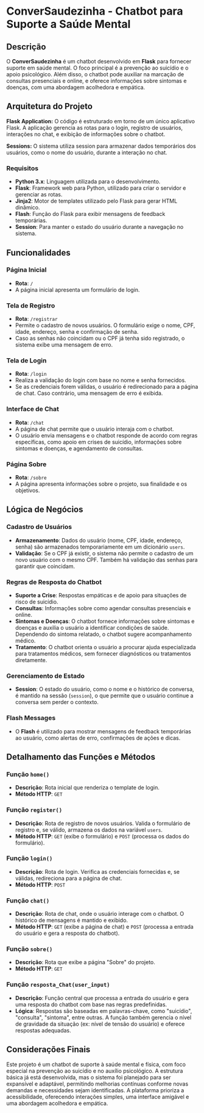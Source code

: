 # ConverSaudezinha - Chatbot para Suporte a Saúde Mental

## Descrição
O **ConverSaudezinha** é um chatbot desenvolvido em **Flask** para fornecer suporte em saúde mental. O foco principal é a prevenção ao suicídio e o apoio psicológico. Além disso, o chatbot pode auxiliar na marcação de consultas presenciais e online, e oferece informações sobre sintomas e doenças, com uma abordagem acolhedora e empática.

## Arquitetura do Projeto
**Flask Application:** O código é estruturado em torno de um único aplicativo Flask. A aplicação gerencia as rotas para o login, registro de usuários, interações no chat, e exibição de informações sobre o chatbot.

**Sessions:** O sistema utiliza session para armazenar dados temporários dos usuários, como o nome do usuário, durante a interação no chat.

### Requisitos
- **Python 3.x**: Linguagem utilizada para o desenvolvimento.
- **Flask**: Framework web para Python, utilizado para criar o servidor e gerenciar as rotas.
- **Jinja2**: Motor de templates utilizado pelo Flask para gerar HTML dinâmico.
- **Flash**: Função do Flask para exibir mensagens de feedback temporárias.
- **Session**: Para manter o estado do usuário durante a navegação no sistema.


## Funcionalidades

### Página Inicial
- **Rota**: `/`
- A página inicial apresenta um formulário de login.

### Tela de Registro
- **Rota**: `/registrar`
- Permite o cadastro de novos usuários. O formulário exige o nome, CPF, idade, endereço, senha e confirmação de senha.
- Caso as senhas não coincidam ou o CPF já tenha sido registrado, o sistema exibe uma mensagem de erro.

### Tela de Login
- **Rota**: `/login`
- Realiza a validação do login com base no nome e senha fornecidos.
- Se as credenciais forem válidas, o usuário é redirecionado para a página de chat. Caso contrário, uma mensagem de erro é exibida.

### Interface de Chat
- **Rota**: `/chat`
- A página de chat permite que o usuário interaja com o chatbot. 
- O usuário envia mensagens e o chatbot responde de acordo com regras específicas, como apoio em crises de suicídio, informações sobre sintomas e doenças, e agendamento de consultas.

### Página Sobre
- **Rota**: `/sobre`
- A página apresenta informações sobre o projeto, sua finalidade e os objetivos.

## Lógica de Negócios

### Cadastro de Usuários
- **Armazenamento**: Dados do usuário (nome, CPF, idade, endereço, senha) são armazenados temporariamente em um dicionário `users`.
- **Validação**: Se o CPF já existir, o sistema não permite o cadastro de um novo usuário com o mesmo CPF. Também há validação das senhas para garantir que coincidam.

### Regras de Resposta do Chatbot
- **Suporte a Crise**: Respostas empáticas e de apoio para situações de risco de suicídio.
- **Consultas**: Informações sobre como agendar consultas presenciais e online.
- **Sintomas e Doenças**: O chatbot fornece informações sobre sintomas e doenças e auxilia o usuário a identificar condições de saúde. Dependendo do sintoma relatado, o chatbot sugere acompanhamento médico.
- **Tratamento**: O chatbot orienta o usuário a procurar ajuda especializada para tratamentos médicos, sem fornecer diagnósticos ou tratamentos diretamente.

### Gerenciamento de Estado
- **Session**: O estado do usuário, como o nome e o histórico de conversa, é mantido na sessão (`session`), o que permite que o usuário continue a conversa sem perder o contexto.

### Flash Messages
- O **Flash** é utilizado para mostrar mensagens de feedback temporárias ao usuário, como alertas de erro, confirmações de ações e dicas.

## Detalhamento das Funções e Métodos

### Função `home()`
- **Descrição**: Rota inicial que renderiza o template de login.
- **Método HTTP**: `GET`
  
### Função `register()`
- **Descrição**: Rota de registro de novos usuários. Valida o formulário de registro e, se válido, armazena os dados na variável `users`.
- **Método HTTP**: `GET` (exibe o formulário) e `POST` (processa os dados do formulário).

### Função `login()`
- **Descrição**: Rota de login. Verifica as credenciais fornecidas e, se válidas, redireciona para a página de chat.
- **Método HTTP**: `POST`

### Função `chat()`
- **Descrição**: Rota de chat, onde o usuário interage com o chatbot. O histórico de mensagens é mantido e exibido.
- **Método HTTP**: `GET` (exibe a página de chat) e `POST` (processa a entrada do usuário e gera a resposta do chatbot).

### Função `sobre()`
- **Descrição**: Rota que exibe a página "Sobre" do projeto.
- **Método HTTP**: `GET`

### Função `resposta_Chat(user_input)`
- **Descrição**: Função central que processa a entrada do usuário e gera uma resposta do chatbot com base nas regras predefinidas.
- **Lógica**: Respostas são baseadas em palavras-chave, como "suicídio", "consulta", "sintoma", entre outras. A função também gerencia o nível de gravidade da situação (ex: nível de tensão do usuário) e oferece respostas adequadas.

## Considerações Finais
Este projeto é um chatbot de suporte à saúde mental e física, com foco especial na prevenção ao suicídio e no auxílio psicológico. A estrutura básica já está desenvolvida, mas o sistema foi planejado para ser expansível e adaptável, permitindo melhorias contínuas conforme novas demandas e necessidades sejam identificadas. A plataforma prioriza a acessibilidade, oferecendo interações simples, uma interface amigável e uma abordagem acolhedora e empática.

